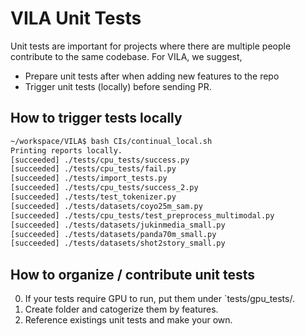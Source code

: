 # VILA Unit Tests

Unit tests are important for projects where there are multiple people contribute to the same codebase. For VILA, we suggest,

* Prepare unit tests after when adding new features to the repo
* Trigger unit tests (locally) before sending PR.

## How to trigger tests locally

```bash
~/workspace/VILA$ bash CIs/continual_local.sh
Printing reports locally.
[succeeded] ./tests/cpu_tests/success.py 
[succeeded] ./tests/cpu_tests/fail.py 
[succeeded] ./tests/import_tests.py 
[succeeded] ./tests/cpu_tests/success_2.py 
[succeeded] ./tests/test_tokenizer.py 
[succeeded] ./tests/datasets/coyo25m_sam.py 
[succeeded] ./tests/cpu_tests/test_preprocess_multimodal.py 
[succeeded] ./tests/datasets/jukinmedia_small.py 
[succeeded] ./tests/datasets/panda70m_small.py 
[succeeded] ./tests/datasets/shot2story_small.py 
```

## How to organize / contribute unit tests

0. If your tests require GPU to run, put them under `tests/gpu_tests/. 
1. Create folder and catogerize them by features.
2. Reference existings unit tests and make your own.